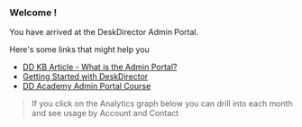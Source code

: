 ### Welcome !

You have arrived at the DeskDirector Admin Portal. 


Here's some links that might help you 

- [DD KB Article - What is the Admin Portal?](https://help.deskdirector.com/article/fuybz4u8ud-getting-started-with-the-desk-director-admin-console)
- [Getting Started with DeskDirector](https://help.deskdirector.com/category/l3r5lkll1z-products)
- [DD Academy Admin Portal Course](https://ddlearn.thinkific.com/courses/admin-portal)


> If you click on the Analytics graph below you can drill into each month and see usage by Account and Contact 
